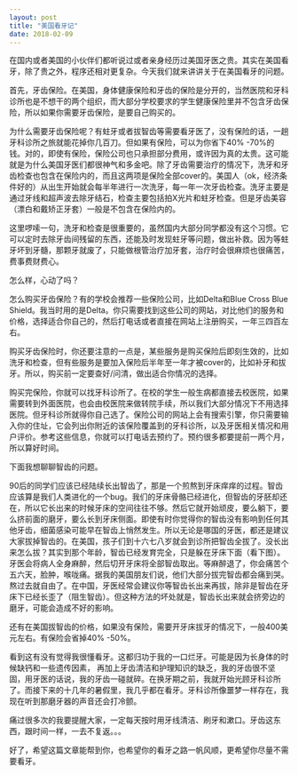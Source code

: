 ```yaml
---
layout: post
title: "美国看牙记"
date: 2018-02-09
---
```


在国内或者美国的小伙伴们都听说过或者亲身经历过美国牙医之贵。其实在美国看牙，除了贵之外，程序还相对更复杂。今天我们就来讲讲关于在美国看牙的问题。

首先，牙齿保险。在美国，身体健康保险和牙齿的保险是分开的，当然医院和牙科诊所也是不想干的两个组织，而大部分学校要求的学生健康保险里并不包含牙齿保险，所以如果你需要牙齿保险，是要自己购买的。

为什么需要牙齿保险呢？有蛀牙或者拔智齿等需要看牙医了，没有保险的话，一趟牙科诊所之旅就能花掉你几百刀。但如果有保险，可以为你省下40% -70%的钱。对的，即使有保险，保险公司也只承担部分费用，或许因为真的太贵。这可能就是为什么美国牙医们都很神气和多金吧。除了牙齿需要治疗的情况下，洗牙和牙齿检查也包含在保险内的，而且这两项是保险全部cover的。美国人（ok，经济条件好的）从出生开始就会每半年进行一次洗牙，每一年一次牙齿检查。洗牙主要是通过牙线和超声波去除牙结石，检查主要包括拍X光片和蛀牙检查。但是牙齿美容（漂白和戴矫正牙套）一般是不包含在保险内的。

这里啰嗦一句，洗牙和检查是很重要的，虽然国内大部分同学都没有这个习惯。它可以定时去除牙齿间残留的东西，还能及时发现蛀牙等问题，做出补救。因为等蛀牙坏到牙髓，那颗牙就废了，只能做根管治疗加牙套，治疗时会很麻烦也很痛苦，费事费财费心。

怎么样，心动了吗？

怎么购买牙齿保险？有的学校会推荐一些保险公司，比如Delta和Blue Cross Blue Shield。我当时用的是Delta。你只需要找到这些公司的网站，对比他们的服务和价格，选择适合你自己的，然后打电话或者直接在网站上注册购买，一年三四百左右。

购买牙齿保险时，你还要注意的一点是，某些服务是购买保险后即刻生效的，比如洗牙和检查，但有些服务是要加入保险后半年至一年才被cover的，比如补牙和拔牙。所以，购买前一定要查好/问清，做出适合你情况的选择。

购买完保险，你就可以找牙科诊所了。在校的学生一般生病都直接去校医院，如果需要转到外面医院，也会由校医院来做转院手续，所以我们大部分情况下不用选择医院。但牙科诊所就得你自己选了。保险公司的网站上会有搜索引擎，你只需要输入你的住址，它会列出你附近的该保险覆盖到的牙科诊所，以及牙医相关情况和用户评价。参考这些信息，你就可以打电话去预约了。预约很多都要提前一两个月，所以算好时间。

下面我想聊聊智齿的问题。

90后的同学们应该已经陆续长出智齿了，那是一个煎熬到牙床痒痒的过程。智齿应该算是我们人类进化的一个bug。我们的牙床骨骼已经进化，但智齿的牙胚却还在，所以它长出来的时候牙床的空间往往不够。然后它就开始顽皮，要么躺下，要么挤前面的磨牙，要么长到牙床侧面。即使有时你觉得你的智齿没有影响到任何其他牙齿，细菌感染可能早在智齿上悄然发生。所以无论是哪国的牙医，都还是建议大家拔掉智齿的。在美国，孩子们到十六七八岁就会到诊所把智齿全拔了。没长出来怎么拔？其实到那个年龄，智齿已经发育完全，只是躲在牙床下面（看下图）。牙医会将病人全身麻醉，然后切开牙床将全部智齿取出。等麻醉退了，你会痛苦个五六天，脸肿，喉咙痛。据我的美国朋友们说，他们大部分拔完智齿都会痛到哭。熬过去就自由了。在中国，牙医经常会建议你等智齿长出来再拔，除非是智齿在牙床下已经长歪了（阻生智齿）。但这种方法的坏处就是，智齿长出来就会挤旁边的磨牙，可能会造成不好的影响。

还有在美国拔智齿的价格，如果没有保险，需要开牙床拔牙的情况下，一般400美元左右。有保险会省掉40% -50%。

看到这有没有觉得我很懂看牙。这都归功于我的一口烂牙。可能是因为长身体的时候缺钙和一些遗传因素， 再加上牙齿清洁和护理知识的缺乏，我的牙齿很不坚固，用牙医的话说，我的牙齿一碰就碎。在换牙期之前，我就开始光顾牙科诊所了。而接下来的十几年的暑假里，我几乎都在看牙。牙科诊所像噩梦一样存在，我现在听到那磨牙器的声音还会打冷颤。

痛过很多次的我要提醒大家，一定每天按时用牙线清洁、刷牙和漱口。牙齿这东西，跟时间一样，一去不复返。。。

好了，希望这篇文章能帮到你，也希望你的看牙之路一帆风顺，更希望你尽量不需要看牙。
